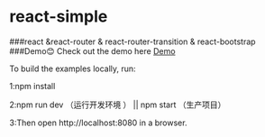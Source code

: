 # react-simple
###react &react-router & react-router-transition & react-bootstrap
###Demo:blush:
Check out the demo here [Demo](https://snowy-dong.github.io/react-simple/index.html)


To build the examples locally, run:

1:npm install

2:npm run dev （运行开发环境 ） || npm start （生产项目）

3:Then open http://localhost:8080 in a browser.
